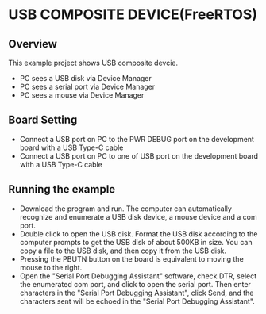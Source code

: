 # USB COMPOSITE DEVICE(FreeRTOS)

## Overview

This example project shows USB composite devcie.

- PC sees a USB disk via Device Manager
- PC sees a serial port via Device Manager
- PC sees a mouse via Device Manager

## Board Setting

- Connect a USB port on PC to the PWR DEBUG port on the development board with a USB Type-C cable
- Connect a USB port on PC to one of USB port on the development board with a USB Type-C cable

## Running the example

- Download the program and run. The computer can automatically recognize and enumerate a USB disk device, a mouse device and a com port.
- Double click to open the USB disk. Format the USB disk according to the computer prompts to get the USB disk of about 500KB in size. You can copy a file to the USB disk, and then copy it from the USB disk.
- Pressing the PBUTN button on the board is equivalent to moving the mouse to the right.
- Open the "Serial Port Debugging Assistant" software, check DTR, select the enumerated com port, and click to open the serial port. Then enter characters in the "Serial Port Debugging Assistant", click Send, and the characters sent will be echoed in the "Serial Port Debugging Assistant".
